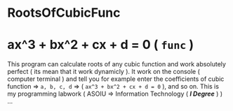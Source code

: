 # RootsOfCubicFunc

  # ax^3 + bx^2 + cx + d = 0 ( `func` )

This program can calculate roots of any cubic function and work absolutely perfect ( its mean that it work dynamicly ). 
It work on the console ( computer terminal ) and tell you for example enter the coefficients of cubic function => ` a, b, c, d ` =>
( ` ax^3 + bx^2 + cx + d = 0 ` ), and so on. 
  This is my programming labwork ( ASOIU => Information Technology ( ***I Degree*** ) )   ...
